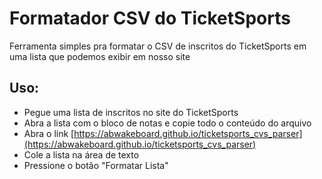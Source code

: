 # Formatador CSV do TicketSports

Ferramenta simples pra formatar o CSV de inscritos do TicketSports em uma lista que podemos exibir em nosso site

## Uso:
- Pegue uma lista de inscritos no site do TicketSports
- Abra a lista com o bloco de notas e copie todo o conteúdo do arquivo
- Abra o link [https://abwakeboard.github.io/ticketsports_cvs_parser](https://abwakeboard.github.io/ticketsports_cvs_parser)
- Cole a lista na área de texto
- Pressione o botão "Formatar Lista"